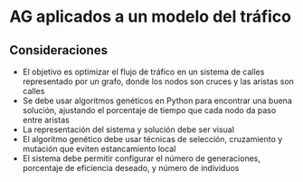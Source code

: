 # AG aplicados a un modelo del tráfico

## Consideraciones

- El objetivo es optimizar el flujo de tráfico en un sistema de calles representado por un grafo, donde los nodos son cruces y las aristas son calles
- Se debe usar algoritmos genéticos en Python para encontrar una buena solución, ajustando el porcentaje de tiempo que cada nodo da paso entre aristas
- La representación del sistema y solución debe ser visual
- El algoritmo genético debe usar técnicas de selección, cruzamiento y mutación que eviten estancamiento local
- El sistema debe permitir configurar el número de generaciones, porcentaje de eficiencia deseado, y número de individuos
